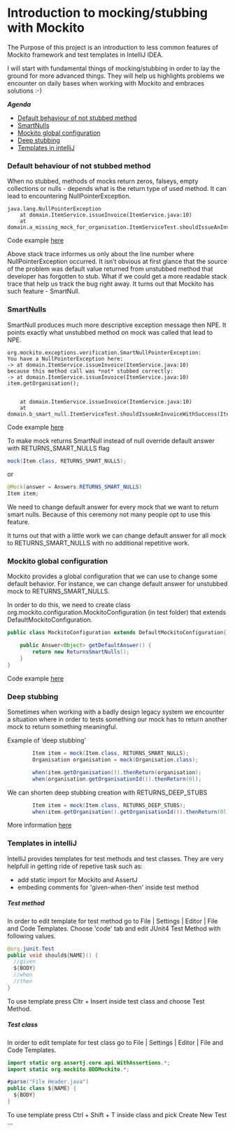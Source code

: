 # Introduction to mocking/stubbing with Mockito

The Purpose of this project is an introduction to less common features of Mockito framework and test templates in IntelliJ IDEA. 

I will start with fundamental things of mocking/stubbing in order to lay the ground for more advanced things. They will help us highlights problems we encounter on daily bases when working with Mockito and embraces solutions :-) 

***Agenda***
* [Default behaviour of not stubbed method](#default-behaviour-of-not-stubbed-method)
* [SmartNulls](#smartnulls)
* [Mockito global configuration ](#mockito-global-configuration)
* [Deep stubbing](#deep-stubbing)
* [Templates in intelliJ ](#templates-in-intelliJ)


### Default behaviour of not stubbed method

When no stubbed, methods of mocks return zeros, falseys, empty collections or nulls - depends what is the return type of used method. It can lead to encountering NullPointerException. 

```text
java.lang.NullPointerException
    at domain.ItemService.issueInvoice(ItemService.java:10)
    at domain.a_missing_mock_for_organisation.ItemServiceTest.shouldIssueAnInvoiceWithSuccess(ItemServiceTest.java:24)
```
Code example [here](xyz)

Above stack trace informes us only about the line number where NullPointerException occurred. It isn’t obvious at first glance that the source of the problem was default value returned from unstubbed method that developer has forgotten to stub. What if we could get a more readable stack trace that help us track the bug right away. It turns out that Mockito has such feature - SmartNull. 


### SmartNulls

SmartNull produces much more descriptive exception message then NPE. 
It points exactly what unstubbed method on mock was called that lead to NPE. 

```text
org.mockito.exceptions.verification.SmartNullPointerException: 
You have a NullPointerException here:
-> at domain.ItemService.issueInvoice(ItemService.java:10)
because this method call was *not* stubbed correctly:
-> at domain.ItemService.issueInvoice(ItemService.java:10)
item.getOrganisation();


	at domain.ItemService.issueInvoice(ItemService.java:10)
	at domain.b_smart_null.ItemServiceTest.shouldIssueAnInvoiceWithSuccess(ItemServiceTest.java:28)
```
Code example [here](xyz)

To make mock returns SmartNull instead of null override default answer with RETURNS_SMART_NULLS flag

```java
mock(Item.class, RETURNS_SMART_NULLS);
```
or 

```java
@Mock(answer = Answers.RETURNS_SMART_NULLS)
Item item;
```
We need to change default answer for every mock that we want to return smart nulls. Because of this ceremony not many people opt to use this feature. 

It turns out that with a little work we can change default answer for all mock to RETURNS_SMART_NULLS with no additional repetitive work.


### Mockito global configuration 

Mockito provides a global configuration that we can use to change some default behavior. For instance, we can change default answer for unstubbed mock to RETURNS_SMART_NULLS.

In order to do this, we need to create class org.mockito.configuration.MockitoConfiguration (in test folder) that extends DefaultMockitoConfiguration.

```java
public class MockitoConfiguration extends DefaultMockitoConfiguration{

    public Answer<Object> getDefaultAnswer() {
        return new ReturnsSmartNulls();
    }
}
```
Code example [here](xyz)

### Deep stubbing

Sometimes when working with a badly design legacy system we encounter a situation where in order to tests something our mock has to return another mock to return something meaningful. 

Example of ‘deep stubbing’ 

```java
        Item item = mock(Item.class, RETURNS_SMART_NULLS);
        Organisation organisation = mock(Organisation.class);

        when(item.getOrganisation()).thenReturn(organisation);
        when(organisation.getOrganisationId()).thenReturn(0l);
```

We can shorten deep stubbing creation with RETURNS_DEEP_STUBS

```java
        Item item = mock(Item.class, RETURNS_DEEP_STUBS);
        when(item.getOrganisation().getOrganisationId()).thenReturn(0l);
```

More information [here](https://static.javadoc.io/org.mockito/mockito-core/1.10.19/org/mockito/Mockito.html#RETURNS_DEEP_STUBS)

### Templates in intelliJ 

IntelliJ provides templates for test methods and test classes.
They are very helpfull in getting ride of repetive task such as: 
- add static import for Mockito and AssertJ 
- embeding comments for 'given-when-then' inside test method 


##### Test method #####

In order to edit template for test method go to File | Settings | Editor | File and Code Templates. 
Choose 'code' tab and edit JUnit4 Test Method with following values. 

```java
@org.junit.Test
public void should${NAME}() {
  //given
  ${BODY}
  //when
  //then
}
```
To use template press Cltr + Insert inside test class and choose Test Method.

##### Test class #####

In order to edit template for test class go to File | Settings | Editor | File and Code Templates. 

```java
import static org.assertj.core.api.WithAssertions.*;
import static org.mockito.BDDMockito.*;

#parse("File Header.java") 
public class ${NAME} {
  ${BODY}
}    
```
To use template press Ctrl + Shift + T inside class and pick Create New Test ...







